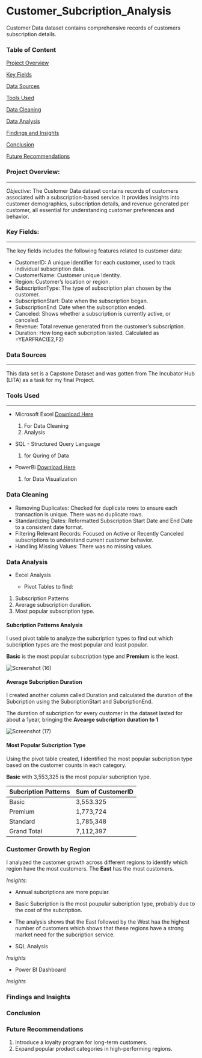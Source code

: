 # Customer_Subcription_Analysis
Customer Data dataset contains comprehensive records of customers subscription details.

### Table of Content
[Project Overview](#project-overview)

[Key Fields](#key-fields)

[Data Sources](#data-sources)

[Tools Used](#tools-used)

[Data Cleaning](#data-cleaning)

[Data Analysis](#data-analysis)

[Findings and Insights](#findings-and-insights)

[Conclusion](#conclusion)

[Future Recommendations](#future-recommendations)



### Project Overview:
---
*Objective*:
The Customer Data dataset contains records of customers associated with a subscription-based service. It provides insights into customer demographics, subscription details, and revenue generated per customer, all essential for understanding customer preferences and behavior.

### Key Fields:
---
The key fields includes the following features related to customer data:
 - CustomerID: A unique identifier for each customer, used to track individual subscription data.
 - CustomerName: Customer unique Identity.
 - Region: Customer’s location or region.
 - SubscriptionType: The type of subscription plan chosen by the customer.
 - SubscriptionStart: Date when the subscription began.
 - SubscriptionEnd: Date when the subscription ended.
 - Canceled: Shows whether a subscription is currently active, or canceled.
 - Revenue: Total revenue generated from the customer’s subscription.
 - Duration: How long each subcription lasted. Calculated as =YEARFRAC(E2,F2)

### Data Sources
---
This data set is a Capstone Dataset and was gotten from The Incubator Hub (LITA) as a task for my final Project.

### Tools Used
---
- Microsoft Excel [Download Here](https://www.microsoft.com)
   1. For Data Cleaning
   2. Analysis
      
- SQL - Structured Query Language
   1. for Quring of Data
  
- PowerBi [Download Here](https://www.PowerBi.com)
    1. for Data Visualization

### Data Cleaning
 - Removing Duplicates: Checked for duplicate rows to ensure each transaction is unique. There was no duplicate rows.
 - Standardizing Dates: Reformatted Subscription Start Date and End Date to a consistent date format.
 - Filtering Relevant Records: Focused on Active or Recently Canceled subscriptions to understand current customer behavior.
 - Handling Missing Values: There was no missing values.

### Data Analysis
 - Excel Analysis

   - Pivot Tables to find:
 1. Subscription Patterns
 2. Average subscription duration.
 3. Most popular subscription type.

#### Subcription Patterns Analysis
I used pivot table to analyze the subcription types to find out which subcription types are the most popular and least popular.

**Basic** is the most popular subscription type and **Premium** is the least.

![Screenshot (16)](https://github.com/user-attachments/assets/4ba44695-900a-4813-b26a-2589918f4bad)


#### Average Subcription Duration
I created another column called Duration and calculated the duration of the Subcription using the SubcriptionStart and SubcriptionEnd. 

The duration of subcription for every customer in the dataset lasted for about a 1year, bringing the **Avearge subcription duration to 1**

![Screenshot (17)](https://github.com/user-attachments/assets/bc00946c-9b74-41e4-8108-3556e9252717)


#### Most Popular Subcription Type
Using the pivot table created, I identified the most popular subcription type based on the customer counts in each category.

**Basic** with 3,553,325 is the most popular subcription type.

|Subcription Patterns|Sum of CustomerID|
|--------------------|-----------------|
|Basic|3,553.325|
|Premium|1,773,724|
|Standard|1,785,348|
|Grand Total|7,112,397|

### Customer Growth by Region
I analyzed the customer growth across different regions to identify which region have the most customers. The **East** has the most customers.

*Insights:*
 - Annual subcriptions are more popular.
 - Basic Subcription is the most poupular subcription type, probably due to the cost of the subcription.
 - The analysis shows that the East followed by the West haa the highest number of customers which shows that these regions have a strong market need for the subcription service.

 
 - SQL Analysis

*Insights*

 - Power BI Dashboard

*Insights*

### Findings and Insights

### Conclusion

### Future Recommendations
1. Introduce a loyalty program for long-term customers.
2. Expand popular product categories in high-performing regions.
